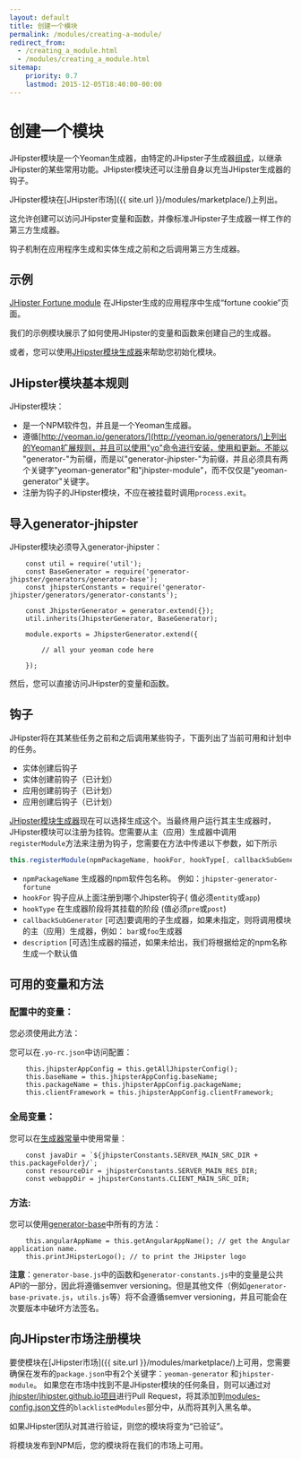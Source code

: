 ```yaml
---
layout: default
title: 创建一个模块
permalink: /modules/creating-a-module/
redirect_from:
  - /creating_a_module.html
  - /modules/creating_a_module.html
sitemap:
    priority: 0.7
    lastmod: 2015-12-05T18:40:00-00:00
---
```


# <i class="fa fa-cube"></i> 创建一个模块

JHipster模块是一个Yeoman生成器，由特定的JHipster子生成器[组成](http://yeoman.io/authoring/composability.html)，以继承JHipster的某些常用功能。JHipster模块还可以注册自身以充当JHipster生成器的钩子。

JHipster模块在[JHipster市场]({{ site.url }}/modules/marketplace/)上列出。

这允许创建可以访问JHipster变量和函数，并像标准JHipster子生成器一样工作的第三方生成器。

钩子机制在应用程序生成和实体生成之前和之后调用第三方生成器。

## 示例

[JHipster Fortune module](https://github.com/jdubois/generator-jhipster-fortune) 在JHipster生成的应用程序中生成“fortune cookie”页面。

我们的示例模块展示了如何使用JHipster的变量和函数来创建自己的生成器。

或者，您可以使用[JHipster模块生成器](https://github.com/jhipster/generator-jhipster-module)来帮助您初始化模块。

## JHipster模块基本规则

JHipster模块：

- 是一个NPM软件包，并且是一个Yeoman生成器。
- 遵循[http://yeoman.io/generators/](http://yeoman.io/generators/)上列出的Yeoman扩展规则，并且可以使用"yo"命令进行安装，使用和更新。不能以 "generator-"为前缀，而是以"generator-jhipster-"为前缀，并且必须具有两个关键字"yeoman-generator"和"jhipster-module"，而不仅仅是"yeoman-generator"关键字。
- 注册为钩子的JHipster模块，不应在被挂载时调用`process.exit`。

## 导入generator-jhipster

JHipster模块必须导入generator-jhipster：

```
    const util = require('util');
    const BaseGenerator = require('generator-jhipster/generators/generator-base');
    const jhipsterConstants = require('generator-jhipster/generators/generator-constants');

    const JhipsterGenerator = generator.extend({});
    util.inherits(JhipsterGenerator, BaseGenerator);

    module.exports = JhipsterGenerator.extend({

        // all your yeoman code here

    });
```

然后，您可以直接访问JHipster的变量和函数。

## 钩子

JHipster将在其某些任务之前和之后调用某些钩子，下面列出了当前可用和计划中的任务。

- 实体创建后钩子
- 实体创建前钩子（已计划）
- 应用创建前钩子（已计划）
- 应用创建后钩子（已计划）

[JHipster模块生成器](https://github.com/jhipster/generator-jhipster-module)现在可以选择生成这个。当最终用户运行其主生成器时，JHipster模块可以注册为挂钩。您需要从主（应用）生成器中调用`registerModule`方法来注册为钩子，您需要在方法中传递以下参数，如下所示

```javascript
this.registerModule(npmPackageName, hookFor, hookType[, callbackSubGenerator[, description]])
```

- `npmPackageName` 生成器的npm软件包名称。 例如：`jhipster-generator-fortune`
- `hookFor` 钩子应从上面注册到哪个Jhipster钩子( 值必须`entity`或`app`)
- `hookType` 在生成器阶段将其挂载的阶段 (值必须`pre`或`post`)
- `callbackSubGenerator` [可选]要调用的子生成器，如果未指定，则将调用模块的主（应用）生成器，例如： `bar`或`foo`生成器
- `description` [可选]生成器的描述，如果未给出，我们将根据给定的npm名称生成一个默认值

## 可用的变量和方法

### 配置中的变量：

您必须使用此方法：

您可以在`.yo-rc.json`中访问配置：

```
    this.jhipsterAppConfig = this.getAllJhipsterConfig();
    this.baseName = this.jhipsterAppConfig.baseName;
    this.packageName = this.jhipsterAppConfig.packageName;
    this.clientFramework = this.jhipsterAppConfig.clientFramework;
```

### 全局变量：

您可以在[生成器常量](https://github.com/jhipster/generator-jhipster/blob/master/generators/generator-constants.js)中使用常量：

```
    const javaDir = `${jhipsterConstants.SERVER_MAIN_SRC_DIR + this.packageFolder}/`;
    const resourceDir = jhipsterConstants.SERVER_MAIN_RES_DIR;
    const webappDir = jhipsterConstants.CLIENT_MAIN_SRC_DIR;
```

### 方法:

您可以使用[generator-base](https://github.com/jhipster/generator-jhipster/blob/master/generators/generator-base.js)中所有的方法：

```
    this.angularAppName = this.getAngularAppName(); // get the Angular application name.
    this.printJHipsterLogo(); // to print the JHipster logo
```

**注意**：`generator-base.js`中的函数和`generator-constants.js`中的变量是公共API的一部分，因此将遵循semver versioning。但是其他文件（例如`generator-base-private.js`，`utils.js`等）将不会遵循semver versioning，并且可能会在次要版本中破坏方法签名。

## 向JHipster市场注册模块

要使模块在[JHipster市场]({{ site.url }}/modules/marketplace/)上可用，您需要确保在发布的`package.json`中有2个关键字：`yeoman-generator` 和`jhipster-module`。
如果您在市场中找到不是JHipster模块的任何条目，则可以通过对[jhipster/jhipster.github.io项目](https://github.com/jhipster/jhipster.github.io)进行Pull Request，将其添加到[modules-config.json文件](https://github.com/jhipster/jhipster.github.io/blob/master/modules/marketplace/data/modules-config.json)的`blacklistedModules`部分中，从而将其列入黑名单。

如果JHipster团队对其进行验证，则您的模块将变为“已验证”。

将模块发布到NPM后，您的模块将在我们的市场上可用。